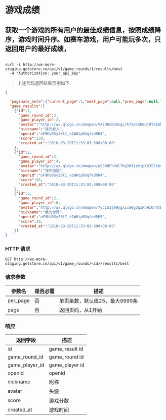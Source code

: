 # 游戏成绩

## 获取一个游戏的所有用户的最佳成绩信息，按照成绩降序，游戏时间升序。如赛车游戏，用户可能玩多次，只返回用户的最好成绩，

```shell

curl -i http://wx-more-staging.getstore.cn/api/v1/game_rounds/1/results/best
  -H "Authorization: your_api_key"

```
> 上述代码返回结果示例如下:

```json
{

  "paginate_meta":{"current_page":1,"next_page":null,"prev_page":null,"total_pages":1,"total_count":3},
  "game_results":[
    {"id":1,
      "game_round_id":2,
      "game_player_id":2,
      "avatar":"http://wx.qlogo.cn/mmopen/VX7U0xDSUxgL7k7xGcKNmUjRTaibhnbMXGwbiaB0HuBicvH3HCuhAicf1k5wz7t9b9QBFicATSdqQu13WtDEVmmfM3ibAiatEUEDsmk/0",
      "nickname":"我的爱人",
      "openid":"oF9hV0SyZ6tI_k2WHtpRXqfedRH4",
      "score":130,
      "created_at":"2018-03-29T11:33:03.000+08:00"
    },
    {"id":2,
      "game_round_id":2,
      "game_player_id":4,
      "avatar":"http://wx.qlogo.cn/mmopen/W2SRdFhYWlTKg3H31ettpYDJS7ibcseKuMXUPDIlTCItEdmGJqMfQE24Hic01YbKRb77cvhMZtguo4ibQEwMEmM3j9fOjXgiaqIh/0",
      "nickname":"我的祖国",
      "openid":"oF9hV0SyZ6tI_k2WHtpRXqfedRH4",
      "score":90,
      "created_at":"2018-03-29T11:33:03.000+08:00"
    },
    {"id":3,
      "game_round_id":2,
      "game_player_id":6,
      "avatar":"http://wx.qlogo.cn/mmopen/7yc1S1j89ygxiceUgQqIHbHxOnhtDtKbC7yUCWJ2Oia5hKRsDe9RgPEAnalZ1s7e5qvp0WXf0qPdZPAicMv9G8vf6EibqBcNhLgR/0",
      "nickname":"我的世界",
      "openid":"oF9hV0SyZ6tI_k2WHtpRXqfedRH5",
      "score":10,
      "created_at":"2018-03-29T11:33:03.000+08:00"
    }]
}
```

### HTTP 请求

`GET http://wx-more-staging.getstore.cn/api/v1/game_rounds/<id>/results/best`

### 请求参数

参数名 | 是否必需 | 描述
-----| --------| -------
per_page   |  否   | 单页条数，默认值25，最大9999条|
page       |  否   | 返回页码，从1开始|


### 响应
返回字段 |  描述
-----| -------
id | game_result id
game_round_id | game_round id
game_player_id | game_player id
openid | openid
nickname | 昵称
avatar | 头像
score | 游戏分数
created_at | 游戏时间
